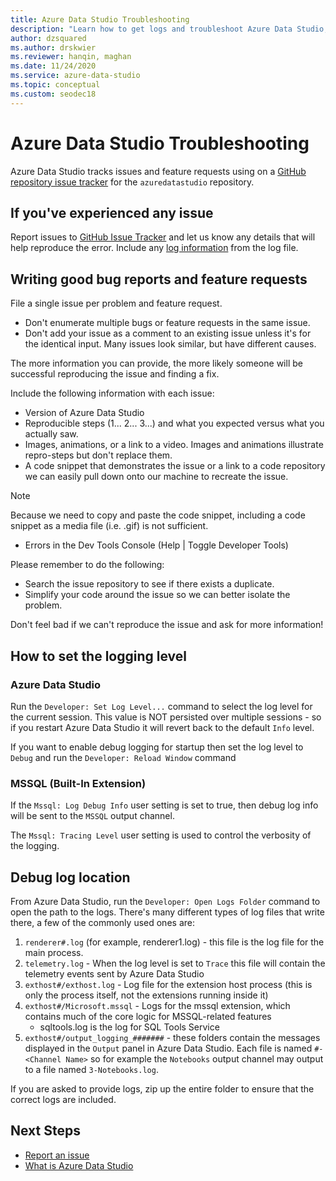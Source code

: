 ```yaml
---
title: Azure Data Studio Troubleshooting
description: "Learn how to get logs and troubleshoot Azure Data Studio, which is helpful in reporting bug reports."
author: dzsquared
ms.author: drskwier
ms.reviewer: hanqin, maghan
ms.date: 11/24/2020
ms.service: azure-data-studio
ms.topic: conceptual
ms.custom: seodec18
---
```


# Azure Data Studio Troubleshooting
Azure Data Studio tracks issues and feature requests using on a [GitHub repository issue tracker](https://github.com/Microsoft/azuredatastudio/issues) for the `azuredatastudio` repository. 

## If you've experienced any issue

Report issues to [GitHub Issue Tracker](https://github.com/Microsoft/azuredatastudio/issues) and let us know any details that will help reproduce the error. Include any [log information](#how-to-set-the-logging-level) from the log file.

## Writing good bug reports and feature requests

File a single issue per problem and feature request.

* Don't enumerate multiple bugs or feature requests in the same issue.
* Don't add your issue as a comment to an existing issue unless it's for the identical input. Many issues look similar, but have different causes.

The more information you can provide, the more likely someone will be successful reproducing the issue and finding a fix. 

Include the following information with each issue:

* Version of Azure Data Studio
* Reproducible steps (1... 2... 3...) and what you expected versus what you actually saw. 
* Images, animations, or a link to a video. Images and animations illustrate repro-steps but don't replace them.
* A code snippet that demonstrates the issue or a link to a code repository we can easily pull down onto our machine to recreate the issue. 

> [!NOTE]
>  Because we need to copy and paste the code snippet, including a code snippet as a media file (i.e. .gif) is not sufficient. 

* Errors in the Dev Tools Console (Help | Toggle Developer Tools)

Please remember to do the following:

* Search the issue repository to see if there exists a duplicate. 
* Simplify your code around the issue so we can better isolate the problem. 

Don't feel bad if we can't reproduce the issue and ask for more information!

## How to set the logging level

### Azure Data Studio
Run the `Developer: Set Log Level...` command to select the log level for the current session. This value is NOT persisted over multiple sessions - so if you restart Azure Data Studio it will revert back to the default `Info` level. 

If you want to enable debug logging for startup then set the log level to `Debug` and run the `Developer: Reload Window` command

### MSSQL (Built-In Extension)

If the `Mssql: Log Debug Info` user setting is set to true, then debug log info will be sent to the `MSSQL` output channel.

The `Mssql: Tracing Level` user setting is used to control the verbosity of the logging.

## Debug log location
From Azure Data Studio, run the `Developer: Open Logs Folder` command to open the path to the logs. There's many different types of log files that write there, a few of the commonly used ones are:

1. `renderer#.log` (for example, renderer1.log) - this file is the log file for the main process.
1. `telemetry.log` - When the log level is set to `Trace` this file will contain the telemetry events sent by Azure Data Studio
1. `exthost#/exthost.log` - Log file for the extension host process (this is only the process itself, not the extensions running inside it)
1. `exthost#/Microsoft.mssql` - Logs for the mssql extension, which contains much of the core logic for MSSQL-related features
   * sqltools.log is the log for SQL Tools Service
1. `exthost#/output_logging_#######` - these folders contain the messages displayed in the `Output` panel in Azure Data Studio. Each file is named `#-<Channel Name>` so for example the `Notebooks` output channel may output to a file named `3-Notebooks.log`.

If you are asked to provide logs, zip up the entire folder to ensure that the correct logs are included. 

## Next Steps
- [Report an issue](https://github.com/Microsoft/azuredatastudio/issues)
- [What is Azure Data Studio](what-is-azure-data-studio.md)